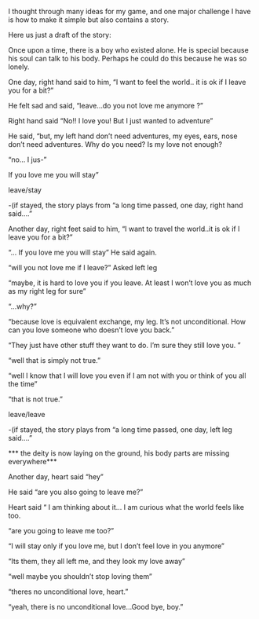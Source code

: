 I thought through many ideas for my game, and one major challenge I have is how to make it simple but also contains a story. 






Here us just a draft of the story:

Once upon a time, there is a boy who existed alone. He is special because his soul can talk to his body. Perhaps he could do this because he was so lonely. 

One day, right hand said to him, “I want to feel the world.. it is ok if I leave you for a bit?”

He felt sad and said, “leave…do you not love me anymore ?”

Right hand said “No!! I love you! But I just wanted to adventure”

He said, “but, my left hand don’t need adventures, my eyes, ears, nose don’t need adventures. Why do you need? Is my love not enough?

“no… I jus-”

If you love me you will stay” 



leave/stay

-(if stayed, the story plays from “a long time passed, one day, right hand said….”

Another day, right feet said to him, “I want to travel the world..it is ok if I leave you for a bit?”

“… If you love me you will stay” He said again.

“will you not love me if I leave?” Asked left leg

“maybe, it is hard to love you if you leave. At least I won’t love you as much as my right leg for sure”

“…why?”

“because love is equivalent exchange, my leg. It’s not unconditional. How can you love someone who doesn’t love you back.”

“They just have other stuff they want to do. I’m sure they still love you. ”

“well that is simply not true.”

“well I know that I will love you even if I am not with you or think of you all the time”

“that is not true.”

leave/leave

-(if stayed, the story plays from “a long time passed, one day, left leg said….”

*** the deity is now laying on the ground, his body parts are missing everywhere***

Another day, heart said “hey”

He said “are you also going to leave me?”

Heart said “ I am thinking about it… I am curious what the world feels like too. 

“are you going to leave me too?”

“I will stay only if you love me, but I don’t feel love in you anymore”

“Its them, they all left me, and they look my love away”

“well maybe you shouldn’t stop loving them”

“theres no unconditional love, heart.”

“yeah, there is no unconditional love…Good bye, boy.”

